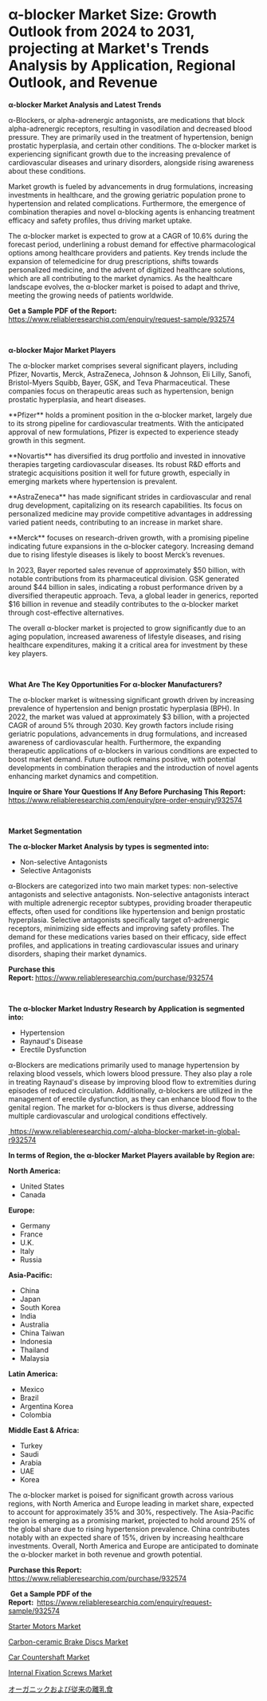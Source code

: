 <p><h1>α-blocker Market Size: Growth Outlook from 2024 to 2031, projecting at Market's Trends Analysis by Application, Regional Outlook, and Revenue</h1></p><p><strong>α-blocker Market Analysis and Latest Trends</strong></p>
<p><p>α-Blockers, or alpha-adrenergic antagonists, are medications that block alpha-adrenergic receptors, resulting in vasodilation and decreased blood pressure. They are primarily used in the treatment of hypertension, benign prostatic hyperplasia, and certain other conditions. The α-blocker market is experiencing significant growth due to the increasing prevalence of cardiovascular diseases and urinary disorders, alongside rising awareness about these conditions.</p><p>Market growth is fueled by advancements in drug formulations, increasing investments in healthcare, and the growing geriatric population prone to hypertension and related complications. Furthermore, the emergence of combination therapies and novel α-blocking agents is enhancing treatment efficacy and safety profiles, thus driving market uptake.</p><p>The α-blocker market is expected to grow at a CAGR of 10.6% during the forecast period, underlining a robust demand for effective pharmacological options among healthcare providers and patients. Key trends include the expansion of telemedicine for drug prescriptions, shifts towards personalized medicine, and the advent of digitized healthcare solutions, which are all contributing to the market dynamics. As the healthcare landscape evolves, the α-blocker market is poised to adapt and thrive, meeting the growing needs of patients worldwide.</p></p>
<p><strong>Get a Sample PDF of the Report:&nbsp;</strong> <a href="https://www.reliableresearchiq.com/enquiry/request-sample/932574">https://www.reliableresearchiq.com/enquiry/request-sample/932574</a></p>
<p>&nbsp;</p>
<p><strong>α-blocker Major Market Players</strong></p>
<p><p>The α-blocker market comprises several significant players, including Pfizer, Novartis, Merck, AstraZeneca, Johnson & Johnson, Eli Lilly, Sanofi, Bristol-Myers Squibb, Bayer, GSK, and Teva Pharmaceutical. These companies focus on therapeutic areas such as hypertension, benign prostatic hyperplasia, and heart diseases.</p><p>**Pfizer** holds a prominent position in the α-blocker market, largely due to its strong pipeline for cardiovascular treatments. With the anticipated approval of new formulations, Pfizer is expected to experience steady growth in this segment.</p><p>**Novartis** has diversified its drug portfolio and invested in innovative therapies targeting cardiovascular diseases. Its robust R&D efforts and strategic acquisitions position it well for future growth, especially in emerging markets where hypertension is prevalent.</p><p>**AstraZeneca** has made significant strides in cardiovascular and renal drug development, capitalizing on its research capabilities. Its focus on personalized medicine may provide competitive advantages in addressing varied patient needs, contributing to an increase in market share.</p><p>**Merck** focuses on research-driven growth, with a promising pipeline indicating future expansions in the α-blocker category. Increasing demand due to rising lifestyle diseases is likely to boost Merck’s revenues.</p><p>In 2023, Bayer reported sales revenue of approximately $50 billion, with notable contributions from its pharmaceutical division. GSK generated around $44 billion in sales, indicating a robust performance driven by a diversified therapeutic approach. Teva, a global leader in generics, reported $16 billion in revenue and steadily contributes to the α-blocker market through cost-effective alternatives.</p><p>The overall α-blocker market is projected to grow significantly due to an aging population, increased awareness of lifestyle diseases, and rising healthcare expenditures, making it a critical area for investment by these key players.</p></p>
<p>&nbsp;</p>
<p><strong>What Are The Key Opportunities For α-blocker Manufacturers?</strong></p>
<p><p>The α-blocker market is witnessing significant growth driven by increasing prevalence of hypertension and benign prostatic hyperplasia (BPH). In 2022, the market was valued at approximately $3 billion, with a projected CAGR of around 5% through 2030. Key growth factors include rising geriatric populations, advancements in drug formulations, and increased awareness of cardiovascular health. Furthermore, the expanding therapeutic applications of α-blockers in various conditions are expected to boost market demand. Future outlook remains positive, with potential developments in combination therapies and the introduction of novel agents enhancing market dynamics and competition.</p></p>
<p><strong>Inquire or Share Your Questions If Any Before Purchasing This Report:</strong> <a href="https://www.reliableresearchiq.com/enquiry/pre-order-enquiry/932574">https://www.reliableresearchiq.com/enquiry/pre-order-enquiry/932574</a></p>
<p>&nbsp;</p>
<p><strong>Market Segmentation</strong></p>
<p><strong>The α-blocker Market Analysis by types is segmented into:</strong></p>
<p><ul><li>Non-selective Antagonists</li><li>Selective Antagonists</li></ul></p>
<p><p>α-Blockers are categorized into two main market types: non-selective antagonists and selective antagonists. Non-selective antagonists interact with multiple adrenergic receptor subtypes, providing broader therapeutic effects, often used for conditions like hypertension and benign prostatic hyperplasia. Selective antagonists specifically target α1-adrenergic receptors, minimizing side effects and improving safety profiles. The demand for these medications varies based on their efficacy, side effect profiles, and applications in treating cardiovascular issues and urinary disorders, shaping their market dynamics.</p></p>
<p><strong>Purchase this Report:&nbsp;</strong><a href="https://www.reliableresearchiq.com/purchase/932574">https://www.reliableresearchiq.com/purchase/932574</a></p>
<p>&nbsp;</p>
<p><strong>The α-blocker Market Industry Research by Application is segmented into:</strong></p>
<p><ul><li>Hypertension</li><li>Raynaud's Disease</li><li>Erectile Dysfunction</li></ul></p>
<p><p>α-Blockers are medications primarily used to manage hypertension by relaxing blood vessels, which lowers blood pressure. They also play a role in treating Raynaud's disease by improving blood flow to extremities during episodes of reduced circulation. Additionally, α-blockers are utilized in the management of erectile dysfunction, as they can enhance blood flow to the genital region. The market for α-blockers is thus diverse, addressing multiple cardiovascular and urological conditions effectively.</p></p>
<p><a href="https://www.reliableresearchiq.com/-alpha-blocker-market-in-global-r932574">&nbsp;https://www.reliableresearchiq.com/-alpha-blocker-market-in-global-r932574</a></p>
<p><strong>In terms of Region, the α-blocker Market Players available by Region are:</strong></p>
<p>
    <p> <strong> North America: </strong>
        <ul>
            <li>United States</li>
            <li>Canada</li>
        </ul>
        </p> 
    <p> <strong> Europe: </strong>
        <ul>
            <li>Germany</li>
            <li>France</li>
            <li>U.K.</li>
            <li>Italy</li>
            <li>Russia</li>
        </ul>
        </p> 
    <p> <strong> Asia-Pacific: </strong>
        <ul>
            <li>China</li>
            <li>Japan</li>
            <li>South Korea</li>
            <li>India</li>
            <li>Australia</li>
            <li>China Taiwan</li>
            <li>Indonesia</li>
            <li>Thailand</li>
            <li>Malaysia</li>
        </ul>
        </p> 
    <p> <strong> Latin America: </strong>
        <ul>
            <li>Mexico</li>
            <li>Brazil</li>
            <li>Argentina Korea</li>
            <li>Colombia</li>
        </ul>
        </p> 
    <p> <strong> Middle East & Africa: </strong>
        <ul>
            <li>Turkey</li>
            <li>Saudi</li>
            <li>Arabia</li>
            <li>UAE</li>
            <li>Korea</li>
        </ul>
    </p>
    </p>
<p><p>The α-blocker market is poised for significant growth across various regions, with North America and Europe leading in market share, expected to account for approximately 35% and 30%, respectively. The Asia-Pacific region is emerging as a promising market, projected to hold around 25% of the global share due to rising hypertension prevalence. China contributes notably with an expected share of 15%, driven by increasing healthcare investments. Overall, North America and Europe are anticipated to dominate the α-blocker market in both revenue and growth potential.</p></p>
<p><strong>Purchase this Report: </strong><a href="https://www.reliableresearchiq.com/purchase/932574">https://www.reliableresearchiq.com/purchase/932574</a></p>
<p>&nbsp;<strong>Get a Sample PDF of the Report:&nbsp;&nbsp;</strong><a href="https://www.reliableresearchiq.com/enquiry/request-sample/932574">https://www.reliableresearchiq.com/enquiry/request-sample/932574</a></p>
<p><strong></strong></p>
<p><p><a href="https://medium.com/@jane.burgess8767574/the-growth-of-the-starter-motors-market-has-been-significant-driven-by-various-critical-factors-1da1778e0788">Starter Motors Market</a></p><p><a href="https://issuu.com/reportprime-2/docs/carbon-ceramic-brake-discs-market-s_45f24360685594">Carbon-ceramic Brake Discs Market</a></p><p><a href="https://issuu.com/reportprime-2/docs/car-countershaft-market-size-2030.p_908d846255e0d2">Car Countershaft Market</a></p><p><a href="https://www.linkedin.com/pulse/mapping-internal-fixation-screws-market-trends-challenges-0li6e?trackingId=Fi7pNGaRTrinPCMxMLzGIA%3D%3D">Internal Fixation Screws Market</a></p><p><a href="https://medium.com/@qarpaiop35/%E3%82%B0%E3%83%AD%E3%83%BC%E3%83%90%E3%83%AB%E3%82%AA%E3%83%BC%E3%82%AC%E3%83%8B%E3%83%83%E3%82%AF%E3%81%8A%E3%82%88%E3%81%B3%E5%BE%93%E6%9D%A5%E5%9E%8B%E9%9B%A2%E4%B9%B3%E9%A3%9F%E5%B8%82%E5%A0%B4%E5%88%86%E6%9E%90-%E3%83%88%E3%83%AC%E3%83%B3%E3%83%89-%E4%BA%88%E6%B8%AC-%E3%81%8A%E3%82%88%E3%81%B3%E6%88%90%E9%95%B7%E6%A9%9F%E4%BC%9A-2024%E5%B9%B4-2031%E5%B9%B4-169%E3%83%9A%E3%83%BC%E3%82%B8%E3%81%AE%E3%83%AC%E3%83%9D%E3%83%BC%E3%83%88-ff078a84c0d0">オーガニックおよび従来の離乳食</a></p></p>